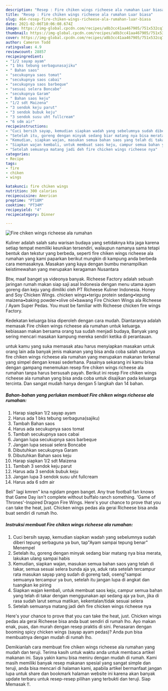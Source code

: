 ```yaml
---
description: "Resep : Fire chiken wings richeese ala rumahan Luar biasa"
title: "Resep : Fire chiken wings richeese ala rumahan Luar biasa"
slug: 464-resep-fire-chiken-wings-richeese-ala-rumahan-luar-biasa
date: 2021-02-06T10:06:08.674Z
image: https://img-global.cpcdn.com/recipes/a8b3cc41aa467905/751x532cq70/fire-chiken-wings-richeese-ala-rumahan-foto-resep-utama.jpg
thumbnail: https://img-global.cpcdn.com/recipes/a8b3cc41aa467905/751x532cq70/fire-chiken-wings-richeese-ala-rumahan-foto-resep-utama.jpg
cover: https://img-global.cpcdn.com/recipes/a8b3cc41aa467905/751x532cq70/fire-chiken-wings-richeese-ala-rumahan-foto-resep-utama.jpg
author: Cameron Todd
ratingvalue: 4.9
reviewcount: 28857
recipeingredient:
- "1/2 sayap ayam"
- "1 bks tebung serbagunasajiku"
- " Bahan saos"
- "secukupnya saos tomat"
- "secukupnya saos cabai"
- "secukupnya saos barbeque"
- "sesuai selera Boncabe"
- "secukupnya Garam"
- " Bahan saos keju"
- "1/2 sdt Maizena"
- "3 sendok keju parut"
- "3 sendok bubuk keju"
- "3 sendok susu uht fullcream"
- "6 sdm air"
recipeinstructions:
- "Cuci bersih sayap, kemudian siapkan wadah yang sebelumnya sudah diberi tepung serbaguna ya bun, tap&#34;Ayam sampai tepung benar&#34; Menempel"
- "Setelah itu, goreng dengan minyak sedang biar matang nya bisa merata, lakukan ulang sampai habis"
- "Kemudian, siapkan wajan, masukan semua bahan saos yang telah di takar, semua sesuai selera bunda aja ya, aduk rata setelah tercampur rata masukan sayap yang sudah di goreng tadi, oseng&#34;sampai semuanya tercampur ya bun, setelah itu jangan lupa di angkat dan tuangkan ke piring"
- "Siapkan wajan kembali, untuk membuat saos keju, campur semua bahan yang telah di takar dengan menggunakan api sedang aja ya bun, jika di rasa sudah larut semua matikan, kekentalan/tidak sesuai selera"
- "Setelah semuanya matang jadi deh fire chicken wings richeese nya"
categories:
- Recipe
tags:
- fire
- chiken
- wings

katakunci: fire chiken wings 
nutrition: 300 calories
recipecuisine: American
preptime: "PT18M"
cooktime: "PT34M"
recipeyield: "4"
recipecategory: Dinner

---
```



![Fire chiken wings richeese ala rumahan](https://img-global.cpcdn.com/recipes/a8b3cc41aa467905/751x532cq70/fire-chiken-wings-richeese-ala-rumahan-foto-resep-utama.jpg)

Kuliner adalah salah satu warisan budaya yang setidaknya kita jaga karena setiap tempat memiliki keunikan tersendiri, walaupun namanya sama tetapi bentuk dan tekstur yang berbeda, seperti fire chiken wings richeese ala rumahan yang kami paparkan berikut mungkin di kampung anda berbeda cara memasaknya. Masakan yang kaya dengan bumbu menampilkan keistimewahan yang merupakan keragaman Nusantara

Btw, maaf banget ya videonya banyak. Richeese Factory adalah sebuah jaringan rumah makan siap saji asal Indonesia dengan menu utama ayam goreng dan keju yang dimiliki oleh PT Richeese Kuliner Indonesia. Honey and Soy Chicken Wings. chicken wings•terigu protein sedang•tepung maizena•baking powder•olive oil•bawang Fire Chicken Wings ala Richeese / Ayam Super Pedas. You must be familiar with Richeese chicken fire wings Factory.

Kedekatan keluarga bisa diperoleh dengan cara mudah. Diantaranya adalah memasak Fire chiken wings richeese ala rumahan untuk keluarga. kebiasaan makan bersama orang tua sudah menjadi budaya, Banyak yang sering mencari masakan kampung mereka sendiri ketika di perantauan.

untuk kamu yang suka memasak atau harus menyiapkan masakan untuk orang lain ada banyak jenis makanan yang bisa anda coba salah satunya fire chiken wings richeese ala rumahan yang merupakan makanan terkenal yang simpel dengan kreasi sederhana. Pasalnya sekarang ini kamu bisa dengan gampang menemukan resep fire chiken wings richeese ala rumahan tanpa harus bersusah payah.
Berikut ini resep Fire chiken wings richeese ala rumahan yang bisa anda coba untuk disajikan pada keluarga tercinta. Dan sangat mudah hanya dengan 5 langkah dan 14 bahan.


<!--inarticleads1-->

##### Bahan-bahan yang perlukan membuat Fire chiken wings richeese ala rumahan:

1. Harap siapkan 1/2 sayap ayam
1. Harus ada 1 bks tebung serbaguna(sajiku)
1. Tambah  Bahan saos
1. Harus ada secukupnya saos tomat
1. Tambah secukupnya saos cabai
1. Jangan lupa secukupnya saos barbeque
1. Jangan lupa sesuai selera Boncabe
1. Dibutuhkan secukupnya Garam
1. Dibutuhkan  Bahan saos keju
1. Harap siapkan 1/2 sdt Maizena
1. Tambah 3 sendok keju parut
1. Harus ada 3 sendok bubuk keju
1. Jangan lupa 3 sendok susu uht fullcream
1. Harus ada 6 sdm air


Beli&#34; lagi kmren&#34; kna ngidam pngen banget. Any true football fan knows that Game Day isn&#39;t complete without buffalo ranch something. &#39;Game of Thrones&#39;-Inspired Dragon Fire Wings. Here&#39;s your chance to prove that you can take the heat, just. Chicken wings pedas ala gerai Richeese bisa anda buat sendiri di rumah lho. 

<!--inarticleads2-->

##### Instruksi membuat  Fire chiken wings richeese ala rumahan:

1. Cuci bersih sayap, kemudian siapkan wadah yang sebelumnya sudah diberi tepung serbaguna ya bun, tap&#34;Ayam sampai tepung benar&#34; Menempel
1. Setelah itu, goreng dengan minyak sedang biar matang nya bisa merata, lakukan ulang sampai habis
1. Kemudian, siapkan wajan, masukan semua bahan saos yang telah di takar, semua sesuai selera bunda aja ya, aduk rata setelah tercampur rata masukan sayap yang sudah di goreng tadi, oseng&#34;sampai semuanya tercampur ya bun, setelah itu jangan lupa di angkat dan tuangkan ke piring
1. Siapkan wajan kembali, untuk membuat saos keju, campur semua bahan yang telah di takar dengan menggunakan api sedang aja ya bun, jika di rasa sudah larut semua matikan, kekentalan/tidak sesuai selera
1. Setelah semuanya matang jadi deh fire chicken wings richeese nya


Here&#39;s your chance to prove that you can take the heat, just. Chicken wings pedas ala gerai Richeese bisa anda buat sendiri di rumah lho. Ayo makan enak, puas, dan murah dengan resep praktis di sini. Penasaran dengan booming spicy chicken wings (sayap ayam pedas)? Anda pun bisa membuatnya dengan mudah di rumah lho. 

Demikianlah cara membuat fire chiken wings richeese ala rumahan yang mudah dan teruji. Terima kasih untuk waktu anda untuk membaca artikel makanan ini. Saya yakin kamu bisa meniru dengan mudah di rumah. Kami masih memiliki banyak resep makanan spesial yang sangat simple dan teruji, anda bisa mencari di halaman kami, apabila artikel bermanfaat jangan lupa untuk share dan bookmark halaman website ini karena akan banyak update terbaru untuk resep-resep pilihan yang terbukti dan teruji. Siap Memasak !!. 
